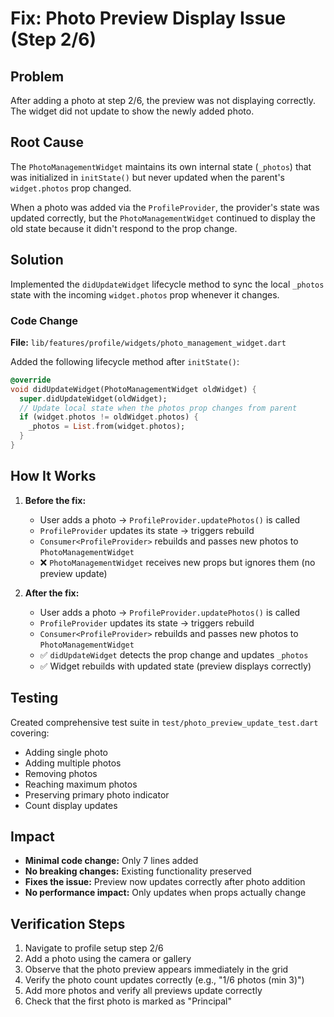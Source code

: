 # Fix: Photo Preview Display Issue (Step 2/6)

## Problem
After adding a photo at step 2/6, the preview was not displaying correctly. The widget did not update to show the newly added photo.

## Root Cause
The `PhotoManagementWidget` maintains its own internal state (`_photos`) that was initialized in `initState()` but never updated when the parent's `widget.photos` prop changed. 

When a photo was added via the `ProfileProvider`, the provider's state was updated correctly, but the `PhotoManagementWidget` continued to display the old state because it didn't respond to the prop change.

## Solution
Implemented the `didUpdateWidget` lifecycle method to sync the local `_photos` state with the incoming `widget.photos` prop whenever it changes.

### Code Change
**File:** `lib/features/profile/widgets/photo_management_widget.dart`

Added the following lifecycle method after `initState()`:

```dart
@override
void didUpdateWidget(PhotoManagementWidget oldWidget) {
  super.didUpdateWidget(oldWidget);
  // Update local state when the photos prop changes from parent
  if (widget.photos != oldWidget.photos) {
    _photos = List.from(widget.photos);
  }
}
```

## How It Works

1. **Before the fix:**
   - User adds a photo → `ProfileProvider.updatePhotos()` is called
   - `ProfileProvider` updates its state → triggers rebuild
   - `Consumer<ProfileProvider>` rebuilds and passes new photos to `PhotoManagementWidget`
   - ❌ `PhotoManagementWidget` receives new props but ignores them (no preview update)

2. **After the fix:**
   - User adds a photo → `ProfileProvider.updatePhotos()` is called
   - `ProfileProvider` updates its state → triggers rebuild
   - `Consumer<ProfileProvider>` rebuilds and passes new photos to `PhotoManagementWidget`
   - ✅ `didUpdateWidget` detects the prop change and updates `_photos`
   - ✅ Widget rebuilds with updated state (preview displays correctly)

## Testing
Created comprehensive test suite in `test/photo_preview_update_test.dart` covering:
- Adding single photo
- Adding multiple photos
- Removing photos
- Reaching maximum photos
- Preserving primary photo indicator
- Count display updates

## Impact
- **Minimal code change:** Only 7 lines added
- **No breaking changes:** Existing functionality preserved
- **Fixes the issue:** Preview now updates correctly after photo addition
- **No performance impact:** Only updates when props actually change

## Verification Steps
1. Navigate to profile setup step 2/6
2. Add a photo using the camera or gallery
3. Observe that the photo preview appears immediately in the grid
4. Verify the photo count updates correctly (e.g., "1/6 photos (min 3)")
5. Add more photos and verify all previews update correctly
6. Check that the first photo is marked as "Principal"
